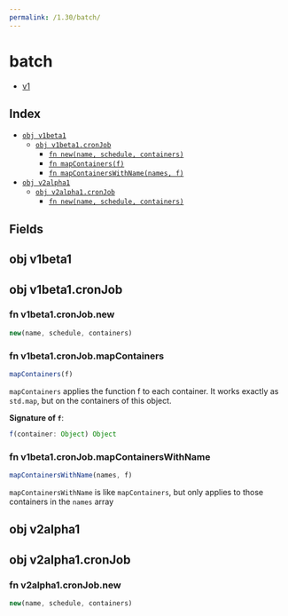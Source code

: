 ```yaml
---
permalink: /1.30/batch/
---
```


# batch



* [v1](v1/index.md)

## Index

* [`obj v1beta1`](#obj-v1beta1)
  * [`obj v1beta1.cronJob`](#obj-v1beta1cronjob)
    * [`fn new(name, schedule, containers)`](#fn-v1beta1cronjobnew)
    * [`fn mapContainers(f)`](#fn-v1beta1cronjobmapcontainers)
    * [`fn mapContainersWithName(names, f)`](#fn-v1beta1cronjobmapcontainerswithname)
* [`obj v2alpha1`](#obj-v2alpha1)
  * [`obj v2alpha1.cronJob`](#obj-v2alpha1cronjob)
    * [`fn new(name, schedule, containers)`](#fn-v2alpha1cronjobnew)

## Fields

## obj v1beta1



## obj v1beta1.cronJob



### fn v1beta1.cronJob.new

```ts
new(name, schedule, containers)
```



### fn v1beta1.cronJob.mapContainers

```ts
mapContainers(f)
```

`mapContainers` applies the function f to each container.
It works exactly as `std.map`, but on the containers of this object.

**Signature of `f`**:
```ts
f(container: Object) Object
```


### fn v1beta1.cronJob.mapContainersWithName

```ts
mapContainersWithName(names, f)
```

`mapContainersWithName` is like `mapContainers`, but only applies to those containers in the `names` array

## obj v2alpha1



## obj v2alpha1.cronJob



### fn v2alpha1.cronJob.new

```ts
new(name, schedule, containers)
```

